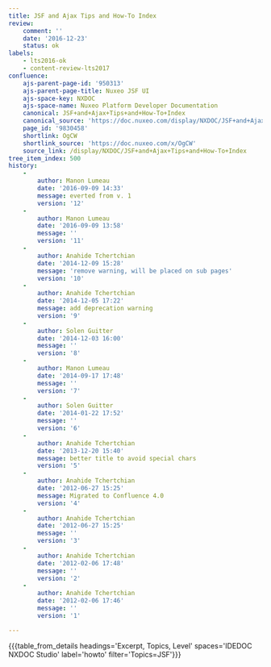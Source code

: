 ```yaml
---
title: JSF and Ajax Tips and How-To Index
review:
    comment: ''
    date: '2016-12-23'
    status: ok
labels:
    - lts2016-ok
    - content-review-lts2017
confluence:
    ajs-parent-page-id: '950313'
    ajs-parent-page-title: Nuxeo JSF UI
    ajs-space-key: NXDOC
    ajs-space-name: Nuxeo Platform Developer Documentation
    canonical: JSF+and+Ajax+Tips+and+How-To+Index
    canonical_source: 'https://doc.nuxeo.com/display/NXDOC/JSF+and+Ajax+Tips+and+How-To+Index'
    page_id: '9830458'
    shortlink: OgCW
    shortlink_source: 'https://doc.nuxeo.com/x/OgCW'
    source_link: /display/NXDOC/JSF+and+Ajax+Tips+and+How-To+Index
tree_item_index: 500
history:
    - 
        author: Manon Lumeau
        date: '2016-09-09 14:33'
        message: everted from v. 1
        version: '12'
    - 
        author: Manon Lumeau
        date: '2016-09-09 13:58'
        message: ''
        version: '11'
    - 
        author: Anahide Tchertchian
        date: '2014-12-09 15:28'
        message: 'remove warning, will be placed on sub pages'
        version: '10'
    - 
        author: Anahide Tchertchian
        date: '2014-12-05 17:22'
        message: add deprecation warning
        version: '9'
    - 
        author: Solen Guitter
        date: '2014-12-03 16:00'
        message: ''
        version: '8'
    - 
        author: Manon Lumeau
        date: '2014-09-17 17:48'
        message: ''
        version: '7'
    - 
        author: Solen Guitter
        date: '2014-01-22 17:52'
        message: ''
        version: '6'
    - 
        author: Anahide Tchertchian
        date: '2013-12-20 15:40'
        message: better title to avoid special chars
        version: '5'
    - 
        author: Anahide Tchertchian
        date: '2012-06-27 15:25'
        message: Migrated to Confluence 4.0
        version: '4'
    - 
        author: Anahide Tchertchian
        date: '2012-06-27 15:25'
        message: ''
        version: '3'
    - 
        author: Anahide Tchertchian
        date: '2012-02-06 17:48'
        message: ''
        version: '2'
    - 
        author: Anahide Tchertchian
        date: '2012-02-06 17:46'
        message: ''
        version: '1'

---
```

{{{table_from_details headings='Excerpt, Topics, Level' spaces='IDEDOC NXDOC Studio' label='howto' filter='Topics=JSF'}}}
